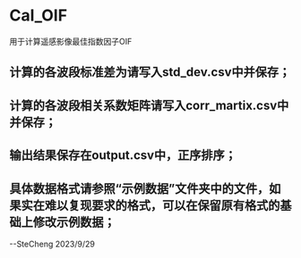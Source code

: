 # Cal_OIF
用于计算遥感影像最佳指数因子OIF

## 计算的各波段标准差为请写入std_dev.csv中并保存；

## 计算的各波段相关系数矩阵请写入corr_martix.csv中并保存；

## 输出结果保存在output.csv中，正序排序；

## 具体数据格式请参照“示例数据”文件夹中的文件，如果实在难以复现要求的格式，可以在保留原有格式的基础上修改示例数据；
--SteCheng 2023/9/29

